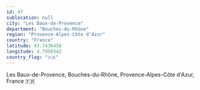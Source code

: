 ```yaml
---
id: 47
sublocation: null
city: "Les Baux-de-Provence"
department: "Bouches-du-Rhône"
region: "Provence-Alpes-Côte d'Azur"
country: "France"
latitude: 43.7436458
longitude: 4.7950342
country_flag: "🇫🇷"
---
```

Les Baux-de-Provence, Bouches-du-Rhône, Provence-Alpes-Côte d'Azur, France 🇫🇷